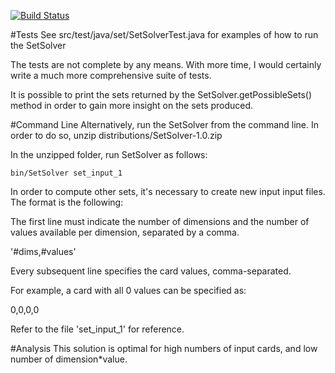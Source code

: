 [![Build Status](https://travis-ci.org/yeison/SetSolver.svg?branch=master)](https://travis-ci.org/yeison/SetSolver)

#Tests
See src/test/java/set/SetSolverTest.java for examples of how to run the SetSolver

The tests are not complete by any means. With more time, I would certainly write a much more comprehensive suite of tests.

It is possible to print the sets returned by the SetSolver.getPossibleSets() method in order to gain more insight on the sets produced.

#Command Line
Alternatively, run the SetSolver from the command line.  In order to do so, unzip distributions/SetSolver-1.0.zip

In the unzipped folder, run SetSolver as follows:

```
bin/SetSolver set_input_1
```

In order to compute other sets, it's necessary to create new input input files.  The format is the following:

The first line must indicate the number of dimensions and the number of values available per dimension, separated by a comma.

'#dims,#values'

Every subsequent line specifies the card values, comma-separated.

For example, a card with all 0 values can be specified as:

0,0,0,0

Refer to the file 'set_input_1' for reference.


#Analysis
This solution is optimal for high numbers of input cards, and low number of dimension*value.